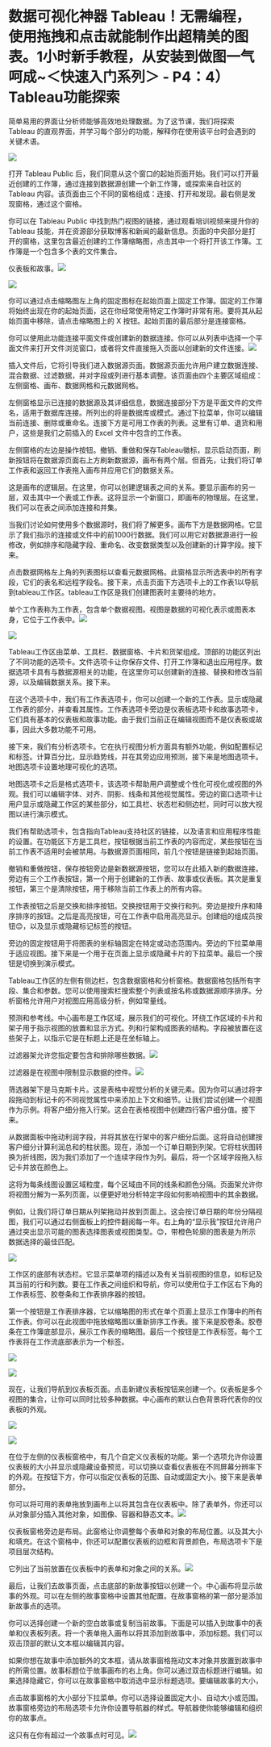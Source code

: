 # 数据可视化神器 Tableau！无需编程，使用拖拽和点击就能制作出超精美的图表。1小时新手教程，从安装到做图一气呵成~＜快速入门系列＞ - P4：4）Tableau功能探索 

简单易用的界面让分析师能够高效地处理数据。为了这节课，我们将探索 Tableau 的直观界面，并学习每个部分的功能，解释你在使用该平台时会遇到的关键术语。

![](img/5d3494cd1cecc82c7a938686e657824d_1.png)

打开 Tableau Public 后，我们同意从这个窗口的起始页面开始。我们可以打开最近创建的工作簿，通过连接到数据源创建一个新工作簿，或探索来自社区的 Tableau 内容。该页面由三个不同的窗格组成：连接、打开和发现。最右侧是发现窗格，通过这个窗格。

你可以在 Tableau Public 中找到热门视图的链接，通过观看培训视频来提升你的 Tableau 技能，并在资源部分获取博客和新闻的最新信息。页面的中央部分是打开的窗格，这里包含最近创建的工作簿缩略图，点击其中一个将打开该工作簿。工作簿是一个包含多个表的文件集合。

仪表板和故事。![](img/5d3494cd1cecc82c7a938686e657824d_3.png)

![](img/5d3494cd1cecc82c7a938686e657824d_4.png)

你可以通过点击缩略图左上角的固定图标在起始页面上固定工作簿。固定的工作簿将始终出现在你的起始页面，这在你经常使用特定工作簿时非常有用。要将其从起始页面中移除，请点击缩略图上的 X 按钮。起始页面的最后部分是连接窗格。

你可以使用此功能连接平面文件或创建新的数据连接。你可以从列表中选择一个平面文件来打开文件浏览窗口，或者将文件直接拖入页面以创建新的文件连接。![](img/5d3494cd1cecc82c7a938686e657824d_6.png)

插入文件后，它将引导我们进入数据源页面。数据源页面允许用户建立数据连接、混合数据、过滤数据，并对字段或列进行基本调整。该页面由四个主要区域组成：左侧窗格、画布、数据网格和元数据网格。

左侧窗格显示已连接的数据源及其详细信息，数据连接部分下方是平面文件的文件名，适用于数据库连接。所列出的将是数据库或模式。通过下拉菜单，你可以编辑当前连接、删除或重命名。连接下方是可用工作表的列表。这里有订单、退货和用户，这些是我们之前插入的 Excel 文件中包含的工作表。

左侧窗格的左边是操作按钮。撤销、重做和保存Tableau徽标，显示启动页面，刷新按钮将在数据源页面右上方刷新数据源，画布有两个层。但首先，让我们将订单工作表和返回工作表拖入画布并应用它们的数据关系。

这是画布的逻辑层。在这里，你可以创建逻辑表之间的关系。要显示画布的另一层，双击其中一个表或工作表。这将显示一个新窗口，即画布的物理层。在这里，我们可以在表之间添加连接和并集。

当我们讨论如何使用多个数据源时，我们将了解更多。画布下方是数据网格。它显示了我们指示的连接或文件中的前1000行数据。我们可以用它对数据源进行一般修改，例如排序和隐藏字段、重命名、改变数据类型以及创建新的计算字段。接下来。

点击数据网格左上角的列表图标以查看元数据网格。此窗格显示所选表中的所有字段，它们的表名和远程字段名。接下来，点击页面下方选项卡上的工作表1以导航到tableau工作区。tableau工作区是我们创建图表时主要待的地方。

单个工作表称为工作表，包含单个数据视图。视图是数据的可视化表示或图表本身，它位于工作表中。![](img/5d3494cd1cecc82c7a938686e657824d_8.png)

![](img/5d3494cd1cecc82c7a938686e657824d_9.png)

Tableau工作区由菜单、工具栏、数据窗格、卡片和货架组成。顶部的功能区列出了不同功能的选项卡。文件选项卡让你保存文件、打开工作簿和退出应用程序。数据选项卡具有与数据源相关的功能，在这里你可以创建新的连接、替换和修改当前源，以及编辑数据关系。接下来。

在这个选项卡中，我们有工作表选项卡，你可以创建一个新的工作表。显示或隐藏工作表的部分，并查看其属性。工作表选项卡旁边是仪表板选项卡和故事选项卡，它们具有基本的仪表板和故事功能。由于我们当前正在编辑视图而不是仪表板或故事，因此大多数功能不可用。

接下来，我们有分析选项卡。它在执行视图分析方面具有额外功能，例如配置标记和标签。计算百分比，显示趋势线，并在其旁边应用预测，接下来是地图选项卡。地图选项卡设置地理可视化的选项。

地图选项卡之后是格式选项卡，该选项卡帮助用户调整或个性化可视化或视图的外观。我们可以编辑字体、对齐、阴影、线条和其他视觉属性。旁边的窗口选项卡让用户显示或隐藏工作区的某些部分，如工具栏、状态栏和侧边栏，同时可以放大视图以进行演示模式。

我们有帮助选项卡，包含指向Tableau支持社区的链接，以及语言和应用程序性能的设置。在功能区下方是工具栏，按钮根据当前工作表的内容而定，某些按钮在当前工作表不适用时会被禁用。与数据源页面相同，前几个按钮是链接到起始页面。

撤销和重做按钮，保存按钮旁边是新数据源按钮，您可以在此插入新的数据连接。旁边有三个工作表按钮，第一个用于创建新的工作表、故事或仪表板。其次是重复按钮，第三个是清除按钮，用于移除当前工作表上的所有内容。

工作表按钮之后是交换和排序按钮。交换按钮用于交换行和列。旁边是按升序和降序排序的按钮。之后是高亮按钮，可在工作表中启用高亮显示。创建组的组成员按钮😊，以及显示或隐藏标记标签的按钮。

旁边的固定按钮用于将图表的坐标轴固定在特定或动态范围内。旁边的下拉菜单用于适应视图。接下来是一个用于在页面上显示或隐藏卡片的下拉菜单。最后一个按钮是切换到演示模式。

Tableau工作区的左侧有侧边栏，包含数据窗格和分析窗格。数据窗格包括所有字段、集合和参数。您可以使用搜索栏搜索整个列表或按名称或数据源顺序排序。分析窗格允许用户对视图应用高级分析，例如常量线。

预测和参考线。中心画布是工作区域，展示我们的可视化。环绕工作区域的卡片和架子用于指示视图的放置和显示方式。列和行架构成图表的结构。字段被放置在这些架子上，以指示它是在标题上还是在坐标轴上。

过滤器架允许您指定要包含和排除哪些数据。![](img/5d3494cd1cecc82c7a938686e657824d_11.png)

过滤器是在视图中限制显示数据的控件。![](img/5d3494cd1cecc82c7a938686e657824d_13.png)

筛选器架下是马克斯卡片。这是表格中视觉分析的关键元素。因为你可以通过将字段拖动到标记卡的不同视觉属性中来添加上下文和细节。让我们尝试创建一个视图作为示例。将客户细分拖入行架。这会在表格视图中创建四行客户细分值。接下来。

从数据面板中拖动利润字段，并将其放在行架中的客户细分后面。这将自动创建按客户细分计算利润总和的柱状图。现在，添加一个订单日期到列架。它将柱状图转换为折线图，因为我们添加了一个连续字段作为列。最后，将一个区域字段拖入标记卡并放在颜色上。

这将为每条线图设置区域粒度，每个区域由不同的线条和颜色分隔。页面架允许你将视图分解为一系列页面，以便更好地分析特定字段如何影响视图中的其余数据。

例如，让我们将订单日期从列架拖动并放到页面上。这会按订单日期的年份分隔视图，我们可以通过右侧面板上的控件翻阅每一年。右上角的“显示我”按钮允许用户通过突出显示可能的图表选择图表或视图类型。😊，带橙色轮廓的图表是为所示数据选择的最佳匹配。

![](img/5d3494cd1cecc82c7a938686e657824d_15.png)

工作区的底部有状态栏。它显示菜单项的描述以及有关当前视图的信息，如标记及其当前的行和列数。要在工作表之间组织和导航，你可以使用位于工作区右下角的工作表标签、胶卷条和工作表排序器的按钮。

第一个按钮是工作表排序器，它以缩略图的形式在单个页面上显示工作簿中的所有工作表。你可以在此视图中拖放缩略图以重新排序工作表。接下来是胶卷条。胶卷条在工作簿底部显示，展示工作表的缩略图。最后一个按钮是工作表标签。每个工作表将在工作流底部表示为一个标签。

![](img/5d3494cd1cecc82c7a938686e657824d_17.png)

![](img/5d3494cd1cecc82c7a938686e657824d_18.png)

现在，让我们导航到仪表板页面。点击新建仪表板按钮来创建一个。仪表板是多个视图的集合，让你可以同时比较多种数据。中心画布的默认白色背景将代表你的仪表板的外观。

![](img/5d3494cd1cecc82c7a938686e657824d_20.png)

![](img/5d3494cd1cecc82c7a938686e657824d_21.png)

在位于左侧的仪表板窗格中，有几个自定义仪表板的功能。第一个选项允许你设置仪表板的大小并显示或隐藏设备预览，可以切换以查看仪表板在不同屏幕分辨率下的外观。在按钮下方，你可以指定仪表板的范围、自动或固定大小。接下来是表单部分。

你可以将可用的表单拖放到画布上以将其包含在仪表板中。除了表单外，你还可以从对象部分插入其他对象，如图像、容器和静态文本。![](img/5d3494cd1cecc82c7a938686e657824d_23.png)

仪表板窗格旁边是布局。此窗格让你调整每个表单和对象的布局位置。以及其大小和填充。在这个窗格中，你还可以配置仪表板的边框和背景颜色，布局选项卡下是项目层次结构。

它列出了当前放置在仪表板中的表单和对象之间的关系。![](img/5d3494cd1cecc82c7a938686e657824d_25.png)

最后，让我们去故事页面，点击底部的新故事按钮以创建一个。中心画布将显示故事的外观。可以在左侧的故事窗格中设置其他配置。在故事窗格的第一部分是添加新故事点的选项。

你可以选择创建一个新的空白故事或复制当前故事。下面是可以插入到故事中的表单和仪表板列表。将一个表单拖入画布以将其添加到故事中，添加标题。我们可以双击顶部的默认文本框以编辑其内容。

如果你想在故事中添加额外的文本框，请从故事窗格拖动文本对象并放置到故事中的所需位置。故事标题位于故事画布的右上角。你可以通过双击标题进行编辑。如果选择隐藏它，你可以在故事窗格中取消选中显示标题选项。要编辑故事的大小，

点击故事窗格的大小部分下拉菜单。你可以选择设置固定大小、自动大小或范围。故事窗格旁边的布局选项卡允许你设置导航器的样式。导航器使你能够编辑和组织你的故事点。

这只有在你有超过一个故事点时可见。![](img/5d3494cd1cecc82c7a938686e657824d_27.png)
